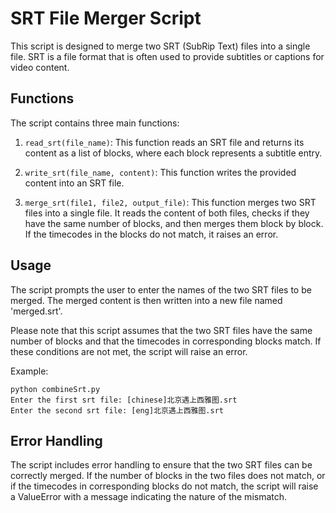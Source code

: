# SRT File Merger Script

This script is designed to merge two SRT (SubRip Text) files into a single file. SRT is a file format that is often used to provide subtitles or captions for video content.

## Functions

The script contains three main functions:

1. `read_srt(file_name)`: This function reads an SRT file and returns its content as a list of blocks, where each block represents a subtitle entry.

2. `write_srt(file_name, content)`: This function writes the provided content into an SRT file.

3. `merge_srt(file1, file2, output_file)`: This function merges two SRT files into a single file. It reads the content of both files, checks if they have the same number of blocks, and then merges them block by block. If the timecodes in the blocks do not match, it raises an error.

## Usage

The script prompts the user to enter the names of the two SRT files to be merged. The merged content is then written into a new file named 'merged.srt'.

Please note that this script assumes that the two SRT files have the same number of blocks and that the timecodes in corresponding blocks match. If these conditions are not met, the script will raise an error.

Example:
```
python combineSrt.py
Enter the first srt file: [chinese]北京遇上西雅图.srt
Enter the second srt file: [eng]北京遇上西雅图.srt
```

## Error Handling

The script includes error handling to ensure that the two SRT files can be correctly merged. If the number of blocks in the two files does not match, or if the timecodes in corresponding blocks do not match, the script will raise a ValueError with a message indicating the nature of the mismatch.